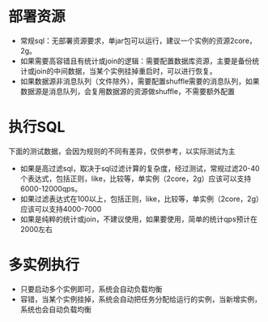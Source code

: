 # 部署资源

- 常规sql：无部署资源要求，单jar包可以运行，建议一个实例的资源2core，2g。
- 如果需要高容错且有统计或join的逻辑：需要配置数据库资源，主要是备份统计或join的中间数据，当某个实例挂掉重启时，可以进行恢复。
- 如果数据源非消息队列（文件除外），需要配置shuffle需要的消息队列，如果数据源是消息队列，会复用数据源的资源做shuffle，不需要额外配置

# 执行SQL

下面的测试数据，会因为规则的不同有差异，仅供参考，以实际测试为主

- 如果是高过滤sql，取决于sql过滤计算的复杂度，经过测试，常规过滤20-40个表达式，包括正则，like，比较等，单实例（2core，2g）应该可以支持6000-12000qps。
- 如果过滤表达式在100以上，包括正则，like，比较等，单实例（2core，2g）应该可以支持4000-7000
- 如果是纯粹的统计或join，不建议使用，如果要使用，简单的统计qps预计在2000左右

# 多实例执行

- 只要启动多个实例即可，系统会自动负载均衡
- 容错，当某个实例挂掉，系统会自动把任务分配给运行的实例，当新增实例，系统也会自动负载均衡



